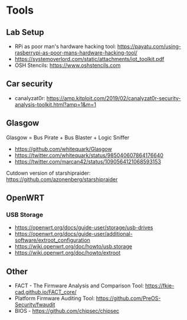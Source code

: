 # Tools

## Lab Setup
- RPi as poor man's hardware hacking tool: https://payatu.com/using-rasberrypi-as-poor-mans-hardware-hacking-tool/
- https://systemoverlord.com/static/attachments/iot_toolkit.pdf
- OSH Stencils: https://www.oshstencils.com

## Car security
- canalyzat0r: https://amp.kitploit.com/2019/02/canalyzat0r-security-analysis-toolkit.html?amp=1&m=1

## Glasgow
Glasgow = Bus Pirate + Bus Blaster + Logic Sniffer

- https://github.com/whitequark/Glasgow
- https://twitter.com/whitequark/status/985040607864176640
- https://twitter.com/marcan42/status/1090564121068593153

Cutdown version of starshipraider: https://github.com/azonenberg/starshipraider

## OpenWRT

### USB Storage
- https://openwrt.org/docs/guide-user/storage/usb-drives
- https://openwrt.org/docs/guide-user/additional-software/extroot_configuration
- https://wiki.openwrt.org/doc/howto/usb.storage
- https://wiki.openwrt.org/doc/howto/extroot

## Other
- FACT - The Firmware Analysis and Comparison Tool: https://fkie-cad.github.io/FACT_core/
- Platform Firmware Auditing Tool: https://github.com/PreOS-Security/fwaudit
- BIOS - https://github.com/chipsec/chipsec